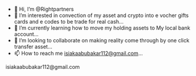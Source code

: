 - 👋 Hi, I’m @Rightpartners
- 👀 I’m interested in convection of my asset and crypto into e vocher gifts cards and e codes to be trade for real cash...
- 🌱 I’m currently learning how to move my holding assets to My local bank account...
- 💞️ I’m looking to collaborate on making reality come through by one click transfer asset...
- 📫 How to reach me isiakaabubakar112@gmail.com...

<!---copy right of rightpartners CEO 
Rightpartners/Rightpartners is a ✨ special ✨ repository because its `README.md` (this file) appears on your GitHub profile.
You can click the Preview link to take a look at your changes.
--->isiakaabubakar112@gmail.com
